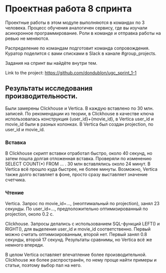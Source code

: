 # Проектная работа 8 спринта

Проектные работы в этом модуле выполняются в командах по 3 человека. Процесс обучения аналогичен сервису, где вы изучали асинхронное программирование. Роли в команде и отправка работы на ревью не меняются.

Распределение по командам подготовит команда сопровождения. Куратор поделится с вами списками в Slack в канале #group_projects.

Задания на спринт вы найдёте внутри тем.

Link to the project: https://github.com/dondublon/ugc_sprint_1-1

## Результаты исследования производительности.

Были замерены Clickhouse и Vertica. В каждую вставлено по 30 млн. записей. По 
рекомендации из теории, в Clickhouse в качестве ключа использовалась конструкция 
{user_id}+{movie_id}, в Vertica user_id и movie_id были в разных колонках. В 
Vertica был создан projection, по user_id и movie_id. 

 ###  Вставка
 
 В Clickhouse скрипт вставки отработал быстро, около 40 секунд, но затем пошла
  долгая отложенная вставка. Проверяли по изменению SELECT COUNT(*) FROM ... . 
  30 млн вставлялись около 24 минут. В Vertica всё прошло куда быстрее, не более 
  минуты. Возможно, Vertica также долго вставляет в фоне, просто сразу выставляет 
  значение счетчика. 
 
 ### Чтение
 
Vertica. Запрос по movie_id=..., (неоптимальный по projection), занял 23 секунды. 
По user_id=..., предположительно оптимизированный по projection, около 0.2 с. 

Clickhouse. Запросы делались с использованием SQL-функций LEFT() и RIGHT(), для 
выделения user_id и movie_id соответственно. Первый можно считать оптимизированным, 
второй нет. Первый занял 0.8 секунды, второй 17 секунд. Результаты сравнимы, но 
Vertica всё же немного впереди. 

В целом Vertica оставляет впечатление более производительной. Clickhouse же более 
распространён, по нему проще найти примеры и статьи, поэтому выбор пал на него. 
 
